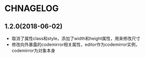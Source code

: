 # CHNAGELOG

## 1.2.0(2018-06-02)

- 取消了属性class和style，添加了width和height属性，用来修改尺寸
- 修改向外暴露的codemirror相关属性，editor作为codemirror实例，codemirror为对象本身
